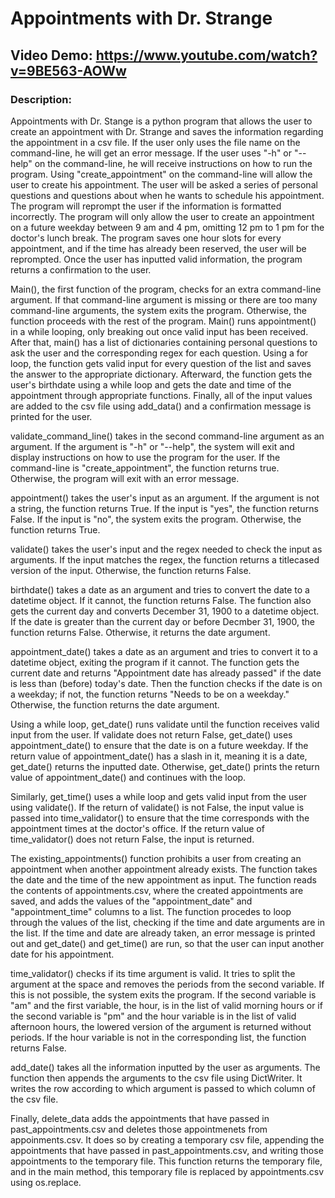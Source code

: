 # Appointments with Dr. Strange
## Video Demo: <https://www.youtube.com/watch?v=9BE563-AOWw>
### Description:
Appointments with Dr. Stange is a python program that allows the user to create an appointment with Dr. Strange and saves the information regarding the appointment in a csv file. If the user only uses the file name on the command-line, he will get an error message. If the user uses "-h" or "--help" on the command-line, he will receive instructions on how to run the program. Using "create_appointment" on the command-line will allow the user to create his appointment. The user will be asked a series of personal questions and questions about when he wants to schedule his appointment. The program will reprompt the user if the information is formatted incorrectly. The program will only allow the user to create an appointment on a future weekday between 9 am and 4 pm, omitting 12 pm to 1 pm for the doctor's lunch break. The program saves one hour slots for every appointment, and if the time has already been reserved, the user will be reprompted. Once the user has inputted valid information, the program returns a confirmation to the user.

Main(), the first function of the program, checks for an extra command-line argument. If that command-line argument is missing or there are too many command-line arguments, the system exits the program. Otherwise, the function proceeds with the rest of the program. Main() runs appointment() in a while looping, only breaking out once valid input has been received. After that, main() has a list of dictionaries containing personal questions to ask the user and the corresponding regex for each question. Using a for loop, the function gets valid input for every question of the list and saves the answer to the appropriate dictionary. Afterward, the function gets the user's birthdate using a while loop and gets the date and time of the appointment through appropriate functions. Finally, all of the input values are added to the csv file using add_data() and a confirmation message is printed for the user.

validate_command_line() takes in the second command-line argument as an argument. If the argument is "-h" or "--help", the system will exit and display instructions on how to use the program for the user. If the command-line is "create_appointment", the function returns true. Otherwise, the program will exit with an error message.

appointment() takes the user's input as an argument. If the argument is not a string, the function returns True. If the input is "yes", the function returns False. If the input is "no", the system exits the program. Otherwise, the function returns True.

validate() takes the user's input and the regex needed to check the input as arguments. If the input matches the regex, the function returns a titlecased version of the input. Otherwise, the function returns False.

birthdate() takes a date as an argument and tries to convert the date to a datetime object. If it cannot, the function returns False. The function also gets the current day and converts December 31, 1900 to a datetime object. If the date is greater than the current day or before Decmber 31, 1900, the function returns False. Otherwise, it returns the date argument.

appointment_date() takes a date as an argument and tries to convert it to a datetime object, exiting the program if it cannot. The function gets the current date and returns "Appointment date has already passed" if the date is less than (before) today's date. Then the function checks if the date is on a weekday; if not, the function returns "Needs to be on a weekday." Otherwise, the function returns the date argument.

Using a while loop, get_date() runs validate until the function receives valid input from the user. If validate does not return False, get_date() uses appointment_date() to ensure that the date is on a future weekday. If the return value of appointment_date() has a slash in it, meaning it is a date, get_date() returns the inputted date. Otherwise, get_date() prints the return value of appointment_date() and continues with the loop.

Similarly, get_time() uses a while loop and gets valid input from the user using validate(). If the return of validate() is not False, the input value is passed into time_validator() to ensure that the time corresponds with the appointment times at the doctor's office. If the return value of time_validator() does not return False, the input is returned.

The existing_appointments() function prohibits a user from creating an appointment when another appointment already exists. The function takes the date and the time of the new appointment as input. The function reads the contents of appointments.csv, where the created appointments are saved, and adds the values of the "appointment_date" and "appointment_time" columns to a list. The function procedes to loop through the values of the list, checking if the time and date arguments are in the list. If the time and date are already taken, an error message is printed out and get_date() and get_time() are run, so that the user can input another date for his appointment.

time_validator() checks if its time argument is valid. It tries to split the argument at the space and removes the periods from the second variable. If this is not possible, the system exits the program. If the second variable is "am" and the first variable, the hour, is in the list of valid morning hours or if the second variable is "pm" and the hour variable is in the list of valid afternoon hours, the lowered version of the argument is returned without periods. If the hour variable is not in the corresponding list, the function returns False.

add_date() takes all the information inputted by the user as arguments. The function then appends the arguments to the csv file using DictWriter. It writes the row according to which argument is passed to which column of the csv file.

Finally, delete_data adds the appointments that have passed in past_appointments.csv and deletes those appointmenets from appoinments.csv. It does so by creating a temporary csv file, appending the appointments that have passed in past_appointments.csv, and writing those appointments to the temporary file. This function returns the temporary file, and in the main method, this temporary file is replaced by appointments.csv using os.replace.
